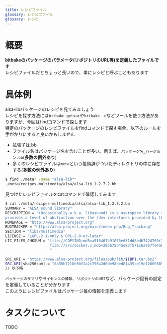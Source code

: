 ```yaml
---
title: レシピファイル
glossary: レシピファイル
glossary: レシピ
---
```


# 概要
<!--outline-start-->

**bitbakeのパッケージのパラメータ(リポジトリのURL等)を定義したファイルです**  
レシピファイルだとちょっと長いので、単にレシピと呼ぶこともあります  

<!--outline-end-->

# 具体例

<!--example-start-->

alsa-libパッケージのレシピを見てみましょう  
レシピを探す方法には`bitbake-getvar`や`bitbake -e`などツールを使う方法がありますが、今回はfindコマンドで探します   
特定のパッケージのレシピファイルをfindコマンドで探す場合、以下のルールを手がかりにすると良いかもしません   

* 拡張子は.bb
* ファイル名はパッケージ名を含むことが多い。例えば、`パッケージ名_バージョン.bb`(**多数の例外あり**)
* 多くのレシピファイルは`meta`という接頭辞がついたディレクトリの中に存在する(**多数の例外あり**)

~~~bash
$ find ./meta* -name "alsa-lib*"
./meta/recipes-multimedia/alsa/alsa-lib_1.2.7.2.bb
~~~

見つけたレシピファイルをcatコマンドで確認してみます  

~~~bash
$ cat ./meta/recipes-multimedia/alsa/alsa-lib_1.2.7.2.bb
SUMMARY = "ALSA sound library"
DESCRIPTION = "(Occasionally a.k.a. libasound) is a userspace library that \
provides a level of abstraction over the /dev interfaces provided by the kernel modules."
HOMEPAGE = "http://www.alsa-project.org"
BUGTRACKER = "http://alsa-project.org/main/index.php/Bug_Tracking"
SECTION = "libs/multimedia"
LICENSE = "LGPL-2.1-only & GPL-2.0-or-later"
LIC_FILES_CHKSUM = "file://COPYING;md5=a916467b91076e631dd8edb7424769c7 \
                    file://src/socket.c;md5=285675b45e83f571c6a957fe4ab79c93;beginline=9;endline=24 \
                    "

SRC_URI = "https://www.alsa-project.org/files/pub/lib/${BP}.tar.bz2"
SRC_URI[sha256sum] = "8a35b7218e50f2a2c79342d0de98ded81439ce19e12809385ec9be9596de7c2f"
// 以下略
~~~

`パッケージのサマリ`や`ライセンスの情報`、`リポジトリのURI`など、パッケージ固有の設定を定義していることが分かります  
このようにレシピファイルはパッケージ毎の情報を定義します  

<!--example-end-->

# タスクについて
TODO